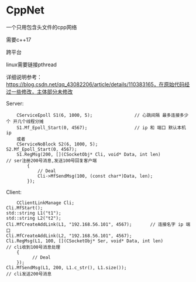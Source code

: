 # CppNet
一个只用包含头文件的cpp网络

需要c++17

跨平台

linux需要链接pthread

详细说明参考：https://blog.csdn.net/qq_43082206/article/details/110383165，在原始代码经过一些修改，主体部分未修改

Server:


    	CServiceEpoll S1(6, 1000, 5);                // 心跳间隔 最多连接多少个 开几个线程分摊
    	S1.Mf_Epoll_Start(0, 4567);                  // ip 和 端口 默认本机ip
    	或者
    	CServiceNoBlock S2(6, 1000, 5);
	S2.Mf_Epoll_Start(0, 4567);
    	S1.RegMsg(200, [](CSocketObj* Cli, void* Data, int len)                // ser注册200号消息,发送100号回复客户端
        	{
            	// Deal
            	Cli->MfSendMsg(100, (const char*)Data, len);
        	});

Client:


    	CClientLinkManage Cli;
	Cli.MfStart();
	std::string L1("t1");
	std::string L2("t2");
	Cli.MfCreateAddLink(L1, "192.168.56.101", 4567);       // 连接名字 ip 端口
	Cli.MfCreateAddLink(L2, "192.168.56.101", 4567);
	Cli.RegMsg(L1, 100, [](CSocketObj* Ser, void* Data, int len)             // cli收到100号消息处理 
		{
              // Deal
		});
	Cli.MfSendMsg(L1, 200, L1.c_str(), L1.size());                           // cli发送200号消息
